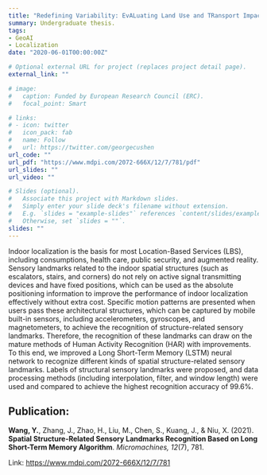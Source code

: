 ```yaml
---
title: "Redefining Variability: EvALuating Land Use and TRansport Impacts on Urban Mobility PatternS (realTRIPS)"
summary: Undergraduate thesis.
tags:
- GeoAI
- Localization
date: "2020-06-01T00:00:00Z"

# Optional external URL for project (replaces project detail page).
external_link: ""

# image:
#   caption: Funded by European Research Council (ERC).
#   focal_point: Smart

# links:
# - icon: twitter
#   icon_pack: fab
#   name: Follow
#   url: https://twitter.com/georgecushen
url_code: ""
url_pdf: "https://www.mdpi.com/2072-666X/12/7/781/pdf"
url_slides: ""
url_video: ""

# Slides (optional).
#   Associate this project with Markdown slides.
#   Simply enter your slide deck's filename without extension.
#   E.g. `slides = "example-slides"` references `content/slides/example-slides.md`.
#   Otherwise, set `slides = ""`.
slides: ""
---
```


Indoor localization is the basis for most Location-Based Services (LBS), including consumptions, health care, public security, and augmented reality. Sensory landmarks related to the indoor spatial structures (such as escalators, stairs, and corners) do not rely on active signal transmitting devices and have fixed positions, which can be used as the absolute positioning information to improve the performance of indoor localization effectively without extra cost. Specific motion patterns are presented when users pass these architectural structures, which can be captured by mobile built-in sensors, including accelerometers, gyroscopes, and magnetometers, to achieve the recognition of structure-related sensory landmarks. Therefore, the recognition of these landmarks can draw on the mature methods of Human Activity Recognition (HAR) with improvements. To this end, we improved a Long Short-Term Memory (LSTM) neural network to recognize different kinds of spatial structure-related sensory landmarks. Labels of structural sensory landmarks were proposed, and data processing methods (including interpolation, filter, and window length) were used and compared to achieve the highest recognition accuracy of 99.6%.

## Publication:

**Wang, Y.**, Zhang, J., Zhao, H., Liu, M., Chen, S., Kuang, J., & Niu, X. (2021). **Spatial Structure-Related Sensory Landmarks Recognition Based on Long Short-Term Memory Algorithm**. *Micromachines, 12*(7), 781.

Link: <https://www.mdpi.com/2072-666X/12/7/781>
